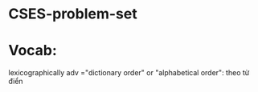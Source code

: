 # CSES-problem-set
# Vocab:
lexicographically adv ="dictionary order" or "alphabetical order": theo từ điển 
